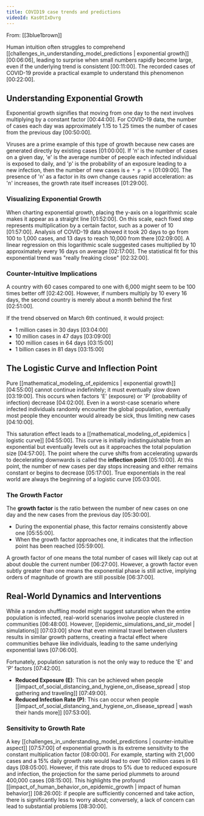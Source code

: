 ```yaml
---
title: COVID19 case trends and predictions
videoId: Kas0tIxDvrg
---
```


From: [[3blue1brown]] <br/> 

Human intuition often struggles to comprehend [[challenges_in_understanding_model_predictions | exponential growth]] <a class="yt-timestamp" data-t="00:06:06">[00:06:06]</a>, leading to surprise when small numbers rapidly become large, even if the underlying trend is consistent <a class="yt-timestamp" data-t="00:11:00">[00:11:00]</a>. The recorded cases of COVID-19 provide a practical example to understand this phenomenon <a class="yt-timestamp" data-t="00:22:00">[00:22:00]</a>.

## Understanding Exponential Growth

Exponential growth signifies that moving from one day to the next involves multiplying by a constant factor <a class="yt-timestamp" data-t="00:44:00">[00:44:00]</a>. For COVID-19 data, the number of cases each day was approximately 1.15 to 1.25 times the number of cases from the previous day <a class="yt-timestamp" data-t="00:50:00">[00:50:00]</a>.

Viruses are a prime example of this type of growth because new cases are generated directly by existing cases <a class="yt-timestamp" data-t="01:00:00">[01:00:00]</a>. If 'n' is the number of cases on a given day, 'e' is the average number of people each infected individual is exposed to daily, and 'p' is the probability of an exposure leading to a new infection, then the number of new cases is `e * p * n` <a class="yt-timestamp" data-t="01:09:00">[01:09:00]</a>. The presence of 'n' as a factor in its own change causes rapid acceleration: as 'n' increases, the growth rate itself increases <a class="yt-timestamp" data-t="01:29:00">[01:29:00]</a>.

### Visualizing Exponential Growth

When charting exponential growth, placing the y-axis on a logarithmic scale makes it appear as a straight line <a class="yt-timestamp" data-t="01:52:00">[01:52:00]</a>. On this scale, each fixed step represents multiplication by a certain factor, such as a power of 10 <a class="yt-timestamp" data-t="01:57:00">[01:57:00]</a>. Analysis of COVID-19 data showed it took 20 days to go from 100 to 1,000 cases, and 13 days to reach 10,000 from there <a class="yt-timestamp" data-t="02:09:00">[02:09:00]</a>. A linear regression on this logarithmic scale suggested cases multiplied by 10 approximately every 16 days on average <a class="yt-timestamp" data-t="02:17:00">[02:17:00]</a>. The statistical fit for this exponential trend was "really freaking close" <a class="yt-timestamp" data-t="02:32:00">[02:32:00]</a>.

### Counter-Intuitive Implications

A country with 60 cases compared to one with 6,000 might seem to be 100 times better off <a class="yt-timestamp" data-t="02:42:00">[02:42:00]</a>. However, if numbers multiply by 10 every 16 days, the second country is merely about a month behind the first <a class="yt-timestamp" data-t="02:51:00">[02:51:00]</a>.

If the trend observed on March 6th continued, it would project:
*   1 million cases in 30 days <a class="yt-timestamp" data-t="03:04:00">[03:04:00]</a>
*   10 million cases in 47 days <a class="yt-timestamp" data-t="03:09:00">[03:09:00]</a>
*   100 million cases in 64 days <a class="yt-timestamp" data-t="03:15:00">[03:15:00]</a>
*   1 billion cases in 81 days <a class="yt-timestamp" data-t="03:15:00">[03:15:00]</a>

## The Logistic Curve and Inflection Point

Pure [[mathematical_modeling_of_epidemics | exponential growth]] <a class="yt-timestamp" data-t="04:55:00">[04:55:00]</a> cannot continue indefinitely; it must eventually slow down <a class="yt-timestamp" data-t="03:19:00">[03:19:00]</a>. This occurs when factors 'E' (exposure) or 'P' (probability of infection) decrease <a class="yt-timestamp" data-t="04:02:00">[04:02:00]</a>. Even in a worst-case scenario where infected individuals randomly encounter the global population, eventually most people they encounter would already be sick, thus limiting new cases <a class="yt-timestamp" data-t="04:10:00">[04:10:00]</a>.

This saturation effect leads to a [[mathematical_modeling_of_epidemics | logistic curve]] <a class="yt-timestamp" data-t="04:55:00">[04:55:00]</a>. This curve is initially indistinguishable from an exponential but eventually levels out as it approaches the total population size <a class="yt-timestamp" data-t="04:57:00">[04:57:00]</a>. The point where the curve shifts from accelerating upwards to decelerating downwards is called the **inflection point** <a class="yt-timestamp" data-t="05:10:00">[05:10:00]</a>. At this point, the number of new cases per day stops increasing and either remains constant or begins to decrease <a class="yt-timestamp" data-t="05:17:00">[05:17:00]</a>. True exponentials in the real world are always the beginning of a logistic curve <a class="yt-timestamp" data-t="05:03:00">[05:03:00]</a>.

### The Growth Factor

The **growth factor** is the ratio between the number of new cases on one day and the new cases from the previous day <a class="yt-timestamp" data-t="05:30:00">[05:30:00]</a>.
*   During the exponential phase, this factor remains consistently above one <a class="yt-timestamp" data-t="05:55:00">[05:55:00]</a>.
*   When the growth factor approaches one, it indicates that the inflection point has been reached <a class="yt-timestamp" data-t="05:59:00">[05:59:00]</a>.

A growth factor of one means the total number of cases will likely cap out at about double the current number <a class="yt-timestamp" data-t="06:27:00">[06:27:00]</a>. However, a growth factor even subtly greater than one means the exponential phase is still active, implying orders of magnitude of growth are still possible <a class="yt-timestamp" data-t="06:37:00">[06:37:00]</a>.

## Real-World Dynamics and Interventions

While a random shuffling model might suggest saturation when the entire population is infected, real-world scenarios involve people clustered in communities <a class="yt-timestamp" data-t="06:48:00">[06:48:00]</a>. However, [[epidemic_simulations_and_sir_model | simulations]] <a class="yt-timestamp" data-t="07:03:00">[07:03:00]</a> show that even minimal travel between clusters results in similar growth patterns, creating a fractal effect where communities behave like individuals, leading to the same underlying exponential laws <a class="yt-timestamp" data-t="07:06:00">[07:06:00]</a>.

Fortunately, population saturation is not the only way to reduce the 'E' and 'P' factors <a class="yt-timestamp" data-t="07:42:00">[07:42:00]</a>.
*   **Reduced Exposure (E)**: This can be achieved when people [[impact_of_social_distancing_and_hygiene_on_disease_spread | stop gathering and traveling]] <a class="yt-timestamp" data-t="07:49:00">[07:49:00]</a>.
*   **Reduced Infection Rate (P)**: This can occur when people [[impact_of_social_distancing_and_hygiene_on_disease_spread | wash their hands more]] <a class="yt-timestamp" data-t="07:53:00">[07:53:00]</a>.

### Sensitivity to Growth Rate

A key [[challenges_in_understanding_model_predictions | counter-intuitive aspect]] <a class="yt-timestamp" data-t="07:57:00">[07:57:00]</a> of exponential growth is its extreme sensitivity to the constant multiplication factor <a class="yt-timestamp" data-t="08:00:00">[08:00:00]</a>. For example, starting with 21,000 cases and a 15% daily growth rate would lead to over 100 million cases in 61 days <a class="yt-timestamp" data-t="08:05:00">[08:05:00]</a>. However, if this rate drops to 5% due to reduced exposure and infection, the projection for the same period plummets to around 400,000 cases <a class="yt-timestamp" data-t="08:15:00">[08:15:00]</a>. This highlights the profound [[impact_of_human_behavior_on_epidemic_growth | impact of human behavior]] <a class="yt-timestamp" data-t="08:26:00">[08:26:00]</a>: if people are sufficiently concerned and take action, there is significantly less to worry about; conversely, a lack of concern can lead to substantial problems <a class="yt-timestamp" data-t="08:30:00">[08:30:00]</a>.